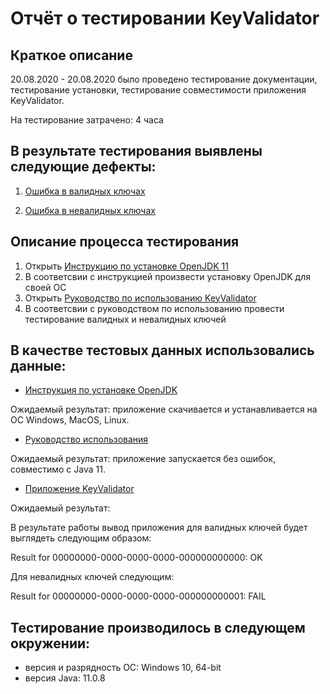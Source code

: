 # **Отчёт о тестировании KeyValidator**

## Краткое описание

20.08.2020 - 20.08.2020 было проведено тестирование документации, тестирование установки, тестирование совместимости приложения KeyValidator.

На тестирование затрачено: 4 часа

## В результате тестирования выявлены следующие дефекты:

1. [Ошибка в валидных ключах](https://github.com/GubinaIrina/homework4.1.1/issues/1#issue-683031153)

1. [Ошибка в невалидных ключах](https://github.com/GubinaIrina/homework4.1.1/issues/2#issue-683034353)

## Описание процесса тестирования

1. Открыть [Инструкцию по установке OpenJDK 11](https://github.com/netology-code/javaqa-homeworks/blob/master/intro/openjdk11-manual.md)
1. В соответсвии с инструкцией произвести установку OpenJDK для своей ОС
1. Открыть [Руководство по использованию KeyValidator](https://github.com/netology-code/javaqa-homeworks/blob/master/intro/user-manual.md)
1. В соответсвии с руководством по использованию провести тестирование валидных и невалидных ключей

## В качестве тестовых данных использовались данные:

- [Инструкция по установке OpenJDK](https://github.com/netology-code/javaqa-homeworks/blob/master/intro/openjdk11-manual.md) 

Ожидаемый результат: приложение скачивается и устанавливается на ОС Windows, MacOS, Linux.

- [Руководство использования](https://github.com/netology-code/javaqa-homeworks/blob/master/intro/user-manual.md)

Ожидаемый результат: приложение запускается без ошибок, совместимо с Java 11.
- [Приложение KeyValidator](https://github.com/netology-code/javaqa-homeworks/blob/master/intro/artifacts/KeyValidator.class)

Ожидаемый результат:

 В результате работы вывод приложения для валидных ключей будет выглядеть следующим образом:

Result for 00000000-0000-0000-0000-000000000000: OK

Для невалидных ключей следующим:

Result for 00000000-0000-0000-0000-000000000001: FAIL

## Тестирование производилось в следующем окружении:

- версия и разрядность ОС: Windows 10, 64-bit
- версия Java: 11.0.8
